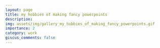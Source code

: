 ```yaml
---
layout: page
title: my hobbies of making fancy powerpoints
description: 
img: assets/img/gallery_my_hobbies_of_making_fancy_powerpoints.gif
importance: 2
category: work
giscus_comments: false
---
```

